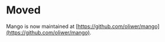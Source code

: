 
# Moved

  Mango is now maintained at [https://github.com/oliwer/mango](https://github.com/oliwer/mango).
